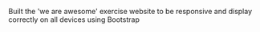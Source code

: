 Built the 'we are awesome' exercise website to be responsive and display correctly on all devices using Bootstrap
